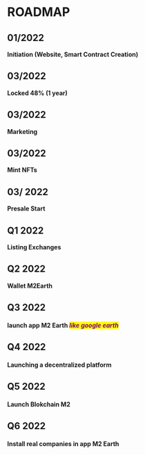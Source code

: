 # ROADMAP

## 01/2022

**Initiation (Website, Smart Contract Creation)**

## 03/2022

**Locked 48% (1 year)**

## 03/2022

&#x20;**Marketing**

## 03/2022

**Mint NFTs**

## 03/ 2022

&#x20;**Presale Start**

## Q1 2022

**Listing Exchanges**

## Q2 2022

**Wallet M2Earth**

## Q3 2022

#### launch app M2 Earth _<mark style="color:purple;">**like google earth**</mark>_

## Q4 2022

#### Launching a decentralized platform

## Q5 2022

#### Launch Blokchain M2&#x20;

## Q6 2022

#### Install real companies in app M2 Earth
